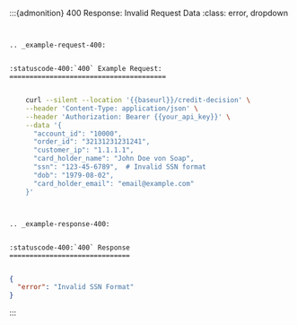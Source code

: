


:::{admonition} 400 Response: Invalid Request Data
:class: error, dropdown



```{eval-rst}


.. _example-request-400:


:statuscode-400:`400` Example Request:
=======================================

```

```bash

    curl --silent --location '{{baseurl}}/credit-decision' \
    --header 'Content-Type: application/json' \
    --header 'Authorization: Bearer {{your_api_key}}' \
    --data '{
      "account_id": "10000",
      "order_id": "32131231231241",
      "customer_ip": "1.1.1.1",
      "card_holder_name": "John Doe von Soap",
      "ssn": "123-45-6789",  # Invalid SSN format
      "dob": "1979-08-02",
      "card_holder_email": "email@example.com"
    }'

```

```{eval-rst}


.. _example-response-400:


:statuscode-400:`400` Response
==============================


```

```json
{
  "error": "Invalid SSN Format"
}
```



:::
